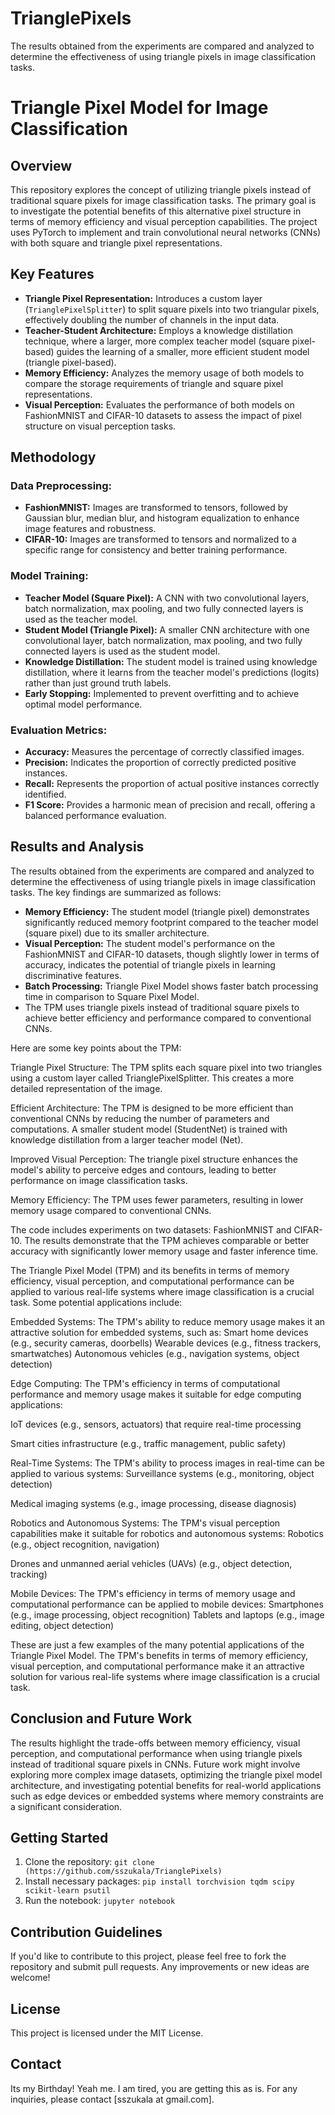 # TrianglePixels
The results obtained from the experiments are compared and analyzed to determine the effectiveness of using triangle pixels in image classification tasks. 

# Triangle Pixel Model for Image Classification

## Overview

This repository explores the concept of utilizing triangle pixels instead of traditional square pixels for image classification tasks. The primary goal is to investigate the potential benefits of this alternative pixel structure in terms of memory efficiency and visual perception capabilities. The project uses PyTorch to implement and train convolutional neural networks (CNNs) with both square and triangle pixel representations.

## Key Features

* **Triangle Pixel Representation:** Introduces a custom layer (`TrianglePixelSplitter`) to split square pixels into two triangular pixels, effectively doubling the number of channels in the input data.
* **Teacher-Student Architecture:** Employs a knowledge distillation technique, where a larger, more complex teacher model (square pixel-based) guides the learning of a smaller, more efficient student model (triangle pixel-based).
* **Memory Efficiency:** Analyzes the memory usage of both models to compare the storage requirements of triangle and square pixel representations.
* **Visual Perception:** Evaluates the performance of both models on FashionMNIST and CIFAR-10 datasets to assess the impact of pixel structure on visual perception tasks.

## Methodology

### Data Preprocessing:

* **FashionMNIST:** Images are transformed to tensors, followed by Gaussian blur, median blur, and histogram equalization to enhance image features and robustness.
* **CIFAR-10:** Images are transformed to tensors and normalized to a specific range for consistency and better training performance.

### Model Training:

* **Teacher Model (Square Pixel):** A CNN with two convolutional layers, batch normalization, max pooling, and two fully connected layers is used as the teacher model.
* **Student Model (Triangle Pixel):** A smaller CNN architecture with one convolutional layer, batch normalization, max pooling, and two fully connected layers is used as the student model.
* **Knowledge Distillation:** The student model is trained using knowledge distillation, where it learns from the teacher model's predictions (logits) rather than just ground truth labels.
* **Early Stopping:** Implemented to prevent overfitting and to achieve optimal model performance.

### Evaluation Metrics:

* **Accuracy:** Measures the percentage of correctly classified images.
* **Precision:** Indicates the proportion of correctly predicted positive instances.
* **Recall:** Represents the proportion of actual positive instances correctly identified.
* **F1 Score:** Provides a harmonic mean of precision and recall, offering a balanced performance evaluation.

## Results and Analysis

The results obtained from the experiments are compared and analyzed to determine the effectiveness of using triangle pixels in image classification tasks. The key findings are summarized as follows:

* **Memory Efficiency:** The student model (triangle pixel) demonstrates significantly reduced memory footprint compared to the teacher model (square pixel) due to its smaller architecture.
* **Visual Perception:** The student model's performance on the FashionMNIST and CIFAR-10 datasets, though slightly lower in terms of accuracy, indicates the potential of triangle pixels in learning discriminative features.
* **Batch Processing:** Triangle Pixel Model shows faster batch processing time in comparison to Square Pixel Model.
* The TPM uses triangle pixels instead of traditional square pixels to achieve better efficiency and performance compared to conventional CNNs.

Here are some key points about the TPM:

Triangle Pixel Structure: The TPM splits each square pixel into two triangles using a custom layer called TrianglePixelSplitter. This creates a more detailed representation of the image.

Efficient Architecture: The TPM is designed to be more efficient than conventional CNNs by reducing the number of parameters and computations. A smaller student model (StudentNet) is trained with knowledge distillation from a larger teacher model (Net).

Improved Visual Perception: The triangle pixel structure enhances the model's ability to perceive edges and contours, leading to better performance on image classification tasks.

Memory Efficiency: The TPM uses fewer parameters, resulting in lower memory usage compared to conventional CNNs.

The code includes experiments on two datasets: FashionMNIST and CIFAR-10. The results demonstrate that the TPM achieves comparable or better accuracy with significantly lower memory usage and faster inference time.

The Triangle Pixel Model (TPM) and its benefits in terms of memory efficiency, visual perception, and computational performance can be applied to various real-life systems where image classification is a crucial task. Some potential applications include:

Embedded Systems: The TPM's ability to reduce memory usage makes it an attractive solution for embedded systems, such as:
Smart home devices (e.g., security cameras, doorbells)
Wearable devices (e.g., fitness trackers, smartwatches)
Autonomous vehicles (e.g., navigation systems, object detection)

Edge Computing: The TPM's efficiency in terms of computational performance and memory usage makes it suitable for edge computing applications:

IoT devices (e.g., sensors, actuators) that require real-time processing

Smart cities infrastructure (e.g., traffic management, public safety)

Real-Time Systems: The TPM's ability to process images in real-time can be applied to various systems:
Surveillance systems (e.g., monitoring, object detection)

Medical imaging systems (e.g., image processing, disease diagnosis)

Robotics and Autonomous Systems: The TPM's visual perception capabilities make it suitable for robotics and autonomous systems:
Robotics (e.g., object recognition, navigation)

Drones and unmanned aerial vehicles (UAVs) (e.g., object detection, tracking)

Mobile Devices: The TPM's efficiency in terms of memory usage and computational performance can be applied to mobile devices:
Smartphones (e.g., image processing, object recognition)
Tablets and laptops (e.g., image editing, object detection)

These are just a few examples of the many potential applications of the Triangle Pixel Model. The TPM's benefits in terms of memory efficiency, visual perception, and computational performance make it an attractive solution for various real-life systems where image classification is a crucial task.

## Conclusion and Future Work

The results highlight the trade-offs between memory efficiency, visual perception, and computational performance when using triangle pixels instead of traditional square pixels in CNNs. Future work might involve exploring more complex image datasets, optimizing the triangle pixel model architecture, and investigating potential benefits for real-world applications such as edge devices or embedded systems where memory constraints are a significant consideration.

## Getting Started

1. Clone the repository: `git clone (https://github.com/sszukala/TrianglePixels)`
2. Install necessary packages: `pip install torchvision tqdm scipy scikit-learn psutil`
3. Run the notebook: `jupyter notebook`

## Contribution Guidelines

If you'd like to contribute to this project, please feel free to fork the repository and submit pull requests. Any improvements or new ideas are welcome!

## License

This project is licensed under the MIT License.

## Contact
Its my Birthday! Yeah me. I am tired, you are getting this as is. 
For any inquiries, please contact [sszukala at gmail.com].
